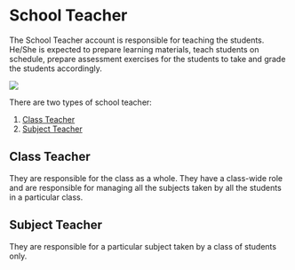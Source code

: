 # School Teacher

The School Teacher account is responsible for teaching the students. He/She is expected to prepare learning materials, teach students on schedule, prepare assessment exercises for the students to take and grade the students accordingly.

![](/images/teacher.png)

There are two types of school teacher:

1. [Class Teacher](#class-teacher)
2. [Subject Teacher](#subject-teacher)

## Class Teacher

They are responsible for the class as a whole. They have a class-wide role and are responsible for managing all the subjects taken by all the students in a particular class.

## Subject Teacher

They are responsible for a particular subject taken by a class of students only.
